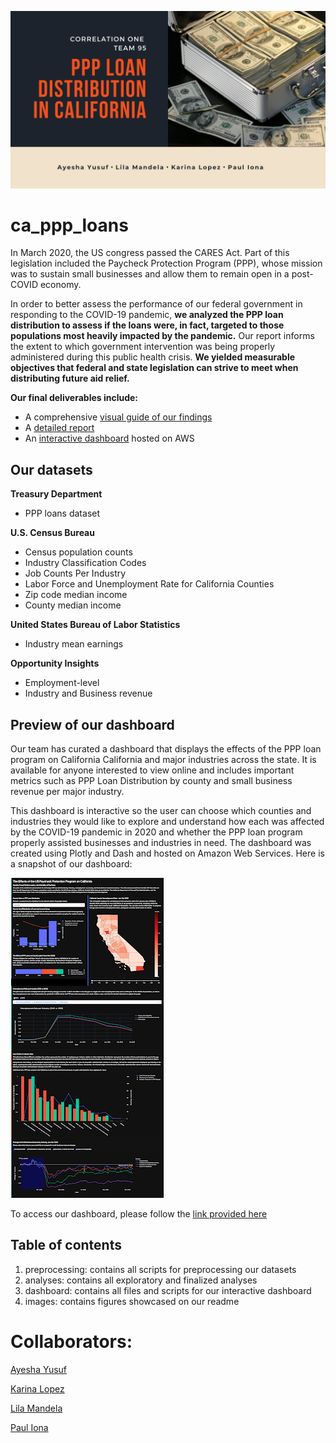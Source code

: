 ![banner](https://github.com/KarinaLopez19/ca_ppp_loans/blob/main/images/DS4A%20Team%2095.png)

# ca_ppp_loans

In March 2020, the US congress passed the CARES Act. Part of this legislation included the Paycheck Protection Program (PPP), whose mission was to sustain small businesses and allow them to remain open in a post-COVID economy. 

In order to better assess the performance of our federal government in responding to the COVID-19 pandemic, **we analyzed the PPP loan distribution to assess if the loans were, in fact, targeted to those populations most heavily impacted by the pandemic.** Our report informs the extent to which government intervention was being properly administered during this public health crisis. **We yielded measurable objectives that federal and state legislation can strive to meet when distributing future aid relief.**

**Our final deliverables include:**
- A comprehensive [visual guide of our findings](https://drive.google.com/file/d/1GeVgpdL3p6gQfko3iBOapG0cl4h7t9HA/view?usp=sharing)
- A [detailed report](https://docs.google.com/document/d/1yqZzirV9d23zAgZrgDfZzDlaTn6x5X9lpHxcg4Tl1L0/edit?usp=sharing)
- An [interactive dashboard](http://18.222.209.120:8080/?fbclid=IwAR1A4-_17NnBhEWbGthVRnuOzLuBsidrD47G8nWxhtM3UMRUU-vWZT_ifHw) hosted on AWS

## Our datasets

**Treasury Department**
- PPP loans dataset

**U.S. Census Bureau**
- Census population counts
- Industry Classification Codes
- Job Counts Per Industry
- Labor Force and Unemployment Rate for California Counties
- Zip code median income
- County median income

**United States Bureau of Labor Statistics**
- Industry mean earnings

**Opportunity Insights**
- Employment-level
- Industry and Business revenue

## Preview of our dashboard

Our team has curated a dashboard that displays the effects of the PPP loan program on California California and major industries across the state. It is available for anyone interested to view online and includes important metrics such as PPP Loan Distribution by county and small business revenue per major industry. 

This dashboard is interactive so the user can choose which counties and industries they would like to explore and understand how each was affected by the COVID-19 pandemic in 2020 and whether the PPP loan program properly assisted businesses and industries in need. The dashboard was created using Plotly and Dash and hosted on Amazon Web Services. Here is a snapshot of our dashboard:

![Dashboard](https://github.com/KarinaLopez19/ca_ppp_loans/blob/main/images/entire_dashboard.png)

To access our dashboard, please follow the [link provided here](http://18.222.209.120:8080/?fbclid=IwAR1A4-_17NnBhEWbGthVRnuOzLuBsidrD47G8nWxhtM3UMRUU-vWZT_ifHw)


## Table of contents

1. preprocessing: contains all scripts for preprocessing our datasets
2. analyses: contains all exploratory and finalized analyses
3. dashboard: contains all files and scripts for our interactive dashboard
4. images: contains figures showcased on our readme

# Collaborators: 
[Ayesha Yusuf](https://github.com/ayeshayusuf)

[Karina Lopez](https://github.com/KarinaLopez19)

[Lila Mandela](https://github.com/madiba2013)

[Paul Iona](https://github.com/pauliona)
